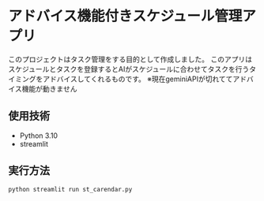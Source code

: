 # アドバイス機能付きスケジュール管理アプリ

このプロジェクトはタスク管理をする目的として作成しました。
このアプリはスケジュールとタスクを登録するとAIがスケジュールに合わせてタスクを行うタイミングをアドバイスしてくれるものです。
※現在geminiAPIが切れててアドバイス機能が動きません

## 使用技術
- Python 3.10
- streamlit

## 実行方法
```bash
python streamlit run st_carendar.py
